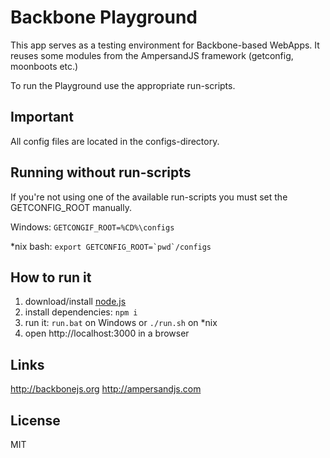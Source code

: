 # Backbone Playground

This app serves as a testing environment for Backbone-based WebApps.
It reuses some modules from the AmpersandJS framework (getconfig, moonboots etc.)

To run the Playground use the appropriate run-scripts.

## Important
All config files are located in the configs-directory.

## Running without run-scripts
If you're not using one of the available run-scripts you must set the GETCONFIG_ROOT manually.

Windows: 
`GETCONGIF_ROOT=%CD%\configs`

*nix bash:
`` export GETCONFIG_ROOT=`pwd`/configs ``

## How to run it

1. download/install [node.js](http://nodejs.org/)
1. install dependencies: `npm i`
1. run it: `run.bat` on Windows or `./run.sh` on *nix
1. open http://localhost:3000 in a browser

## Links

http://backbonejs.org
http://ampersandjs.com

## License

MIT
